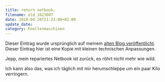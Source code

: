 ```yaml
---
title: return netbook;
filename: old_1623607
date: 2010-04-26T21:23:00+02:00
update_date:
category: hoellenmaschinen
---
```

Dieser Eintrag wurde ursprünglich auf meinem [alten Blog veröffentlicht](https://stu.blogger.de/stories/1623607/). Dieser Eintrag hier ist eine Kopie mit kleinen technischen Anpassungen.

Jepp, mein repariertes Netbook ist zurück, es röhrt nicht mehr wie wild.

Ich kann also das, was ich täglich mit mir herumschleppe um ein paar Kilo verringern.
